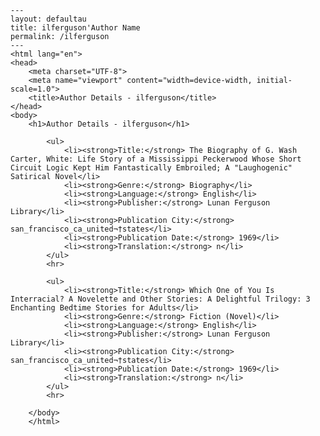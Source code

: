 
    ---
    layout: defaultau
    title: ilferguson'Author Name 
    permalink: /ilferguson
    ---
    <html lang="en">
    <head>
        <meta charset="UTF-8">
        <meta name="viewport" content="width=device-width, initial-scale=1.0">
        <title>Author Details - ilferguson</title>
    </head>
    <body>
        <h1>Author Details - ilferguson</h1>
        
            <ul>
                <li><strong>Title:</strong> The Biography of G. Wash Carter, White: Life Story of a Mississippi Peckerwood Whose Short Circuit Logic Kept Him Fantastically Embroiled; A "Laughogenic" Satirical Novel</li>
                <li><strong>Genre:</strong> Biography</li>
                <li><strong>Language:</strong> English</li>
                <li><strong>Publisher:</strong> Lunan Ferguson Library</li>
                <li><strong>Publication City:</strong> san_francisco_ca_united¬†states</li>
                <li><strong>Publication Date:</strong> 1969</li>
                <li><strong>Translation:</strong> n</li>
            </ul>
            <hr>
            
            <ul>
                <li><strong>Title:</strong> Which One of You Is Interracial? A Novelette and Other Stories: A Delightful Trilogy: 3 Enchanting Bedtime Stories for Adults</li>
                <li><strong>Genre:</strong> Fiction (Novel)</li>
                <li><strong>Language:</strong> English</li>
                <li><strong>Publisher:</strong> Lunan Ferguson Library</li>
                <li><strong>Publication City:</strong> san_francisco_ca_united¬†states</li>
                <li><strong>Publication Date:</strong> 1969</li>
                <li><strong>Translation:</strong> n</li>
            </ul>
            <hr>
            
        </body>
        </html>
        